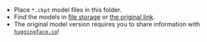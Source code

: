  * Place `*.ckpt` model files in this folder.
 * Find the models in [file storage][ref-fstor] or [the original link][ref-original].
 * The original model version requires you to share information with [`huggingface.co`][ref-hugface]!

[ref-original]: https://huggingface.co/CompVis/stable-diffusion-v-1-4-original
[ref-fstor]: https://drive.yerf.org/wl/?id=EBfTrmcCCUAGaQBXVIj5lJmEhjoP1tgl
[ref-hugface]: https://huggingface.co
